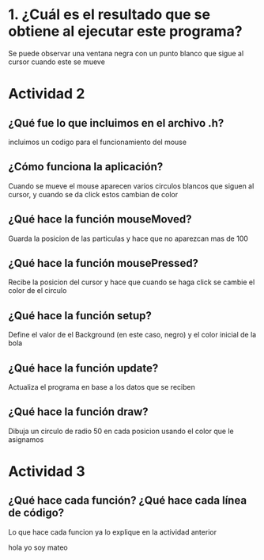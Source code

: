 # 1. ¿Cuál es el resultado que se obtiene al ejecutar este programa?
 Se puede observar una ventana negra con un punto blanco que sigue al cursor cuando este se mueve 

# Actividad 2

## ¿Qué fue lo que incluimos en el archivo .h?
incluimos un codigo para el funcionamiento del mouse 

## ¿Cómo funciona la aplicación?
Cuando se mueve el mouse aparecen varios circulos blancos que siguen al cursor, y cuando se da click estos cambian de color 

## ¿Qué hace la función mouseMoved?
Guarda la posicion de las particulas y hace que no aparezcan mas de 100 

## ¿Qué hace la función mousePressed?
Recibe la posicion del cursor y hace que cuando se haga click se cambie el color de el circulo 

## ¿Qué hace la función setup?
Define el valor de el Background (en este caso, negro) y el color inicial de la bola 

## ¿Qué hace la función update?
Actualiza el programa en base a los datos que se reciben

## ¿Qué hace la función draw?
Dibuja un circulo de radio 50 en cada posicion usando el color que le asignamos 

# Actividad 3
## ¿Qué hace cada función? ¿Qué hace cada línea de código?
Lo que hace cada funcion ya lo explique en la actividad anterior

hola yo soy mateo
